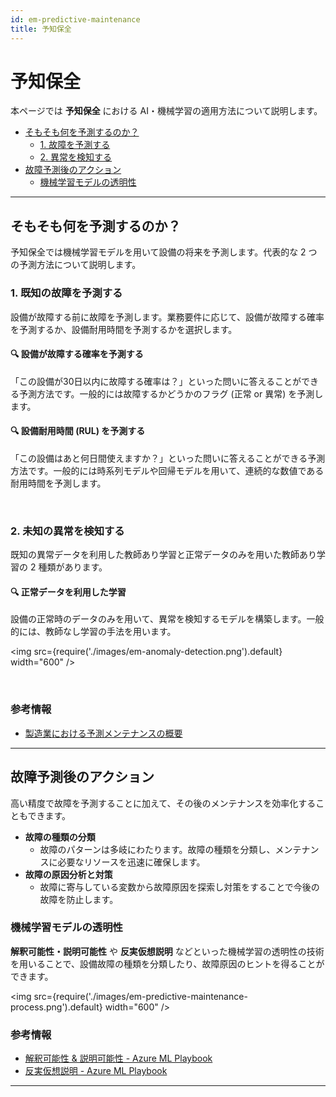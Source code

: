 ```yaml
---
id: em-predictive-maintenance
title: 予知保全
---
```


# 予知保全
本ページでは **予知保全** における AI・機械学習の適用方法について説明します。

<!--Create agenda for me-->
- [そもそも何を予測するのか？](#そもそも何を予測するのか)
   - [1. 故障を予測する](#1-故障を予測する)
    - [2. 異常を検知する](#2-異常を検知する)
- [故障予測後のアクション](#故障予測後のアクション)
  - [機械学習モデルの透明性](#機械学習モデルの透明性)

---
## そもそも何を予測するのか？
予知保全では機械学習モデルを用いて設備の将来を予測します。代表的な 2 つの予測方法について説明します。

### 1. 既知の故障を予測する
設備が故障する前に故障を予測します。業務要件に応じて、設備が故障する確率を予測するか、設備耐用時間を予測するかを選択します。

#### 🔍 設備が故障する確率を予測する
「この設備が30日以内に故障する確率は？」といった問いに答えることができる予測方法です。一般的には故障するかどうかのフラグ (正常 or 異常) を予測します。

#### 🔍 設備耐用時間 (RUL) を予測する
「この設備はあと何日間使えますか？」といった問いに答えることができる予測方法です。一般的には時系列モデルや回帰モデルを用いて、連続的な数値である耐用時間を予測します。

<br/>

### 2. 未知の異常を検知する
既知の異常データを利用した教師あり学習と正常データのみを用いた教師あり学習の 2 種類があります。

#### 🔍 正常データを利用した学習
設備の正常時のデータのみを用いて、異常を検知するモデルを構築します。一般的には、教師なし学習の手法を用います。


<img src={require('./images/em-anomaly-detection.png').default} width="600" /><br />

<br/>

### 参考情報
- [製造業における予測メンテナンスの概要](https://learn.microsoft.com/ja-jp/azure/architecture/industries/manufacturing/predictive-maintenance-overview)
---
## 故障予測後のアクション
高い精度で故障を予測することに加えて、その後のメンテナンスを効率化することもできます。

- **故障の種類の分類**
  - 故障のパターンは多岐にわたります。故障の種類を分類し、メンテナンスに必要なリソースを迅速に確保します。
- **故障の原因分析と対策**
  - 故障に寄与している変数から故障原因を探索し対策をすることで今後の故障を防止します。

### 機械学習モデルの透明性
**解釈可能性・説明可能性** や **反実仮想説明** などといった機械学習の透明性の技術を用いることで、設備故障の種類を分類したり、故障原因のヒントを得ることができます。


<img src={require('./images/em-predictive-maintenance-process.png').default} width="600" /><br />


### 参考情報
- [解釈可能性 & 説明可能性 - Azure ML Playbook](https://konabuta.github.io/azure-machine-learning-playbook/docs/azureml/responsible-ai/rai-interpretability-explainability)
- [反実仮想説明 - Azure ML Playbook](https://konabuta.github.io/azure-machine-learning-playbook/docs/azureml/responsible-ai/rai-counterfactual-explanation)

---
